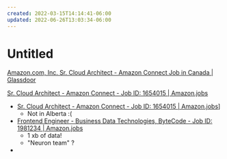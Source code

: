 ```yaml
---
created: 2022-03-15T14:14:41-06:00
updated: 2022-06-26T13:03:34-06:00
---
```

# Untitled
[Amazon.com, Inc. Sr. Cloud Architect - Amazon Connect Job in Canada | Glassdoor](https://www.glassdoor.ca/job-listing/sr-cloud-architect-amazon-connect-amazon-web-services-canada-in-JV_KO0,33_KE34,63.htm?jl=1007217229887&pos=102&ao=1276056&s=264&guid=0000017f8f331d8c9d4dd5ca522ff67b&src=GD_JOB_AD&t=FJ&vt=w&uido=FC5C7262CC9D7332714DEE62B66D3028&cs=1_082d4b41&cb=1647374966618&jobListingId=1007217229887&jrtk=3-0-1fu7j67ltu498801-1fu7j67n0ghrf800-81e9a4faf3c13a57-&ctt=1647375013411)


[Sr. Cloud Architect - Amazon Connect - Job ID: 1654015 | Amazon.jobs](https://www.amazon.jobs/en/jobs/1654015/sr-cloud-architect-amazon-connect)

- [Sr. Cloud Architect - Amazon Connect - Job ID: 1654015 | Amazon.jobs](https://www.amazon.jobs/en/jobs/1654015/sr-cloud-architect-amazon-connect)]
	- Not in Alberta :(
- [Frontend Engineer - Business Data Technologies, ByteCode - Job ID: 1981234 | Amazon.jobs](https://www.amazon.jobs/en/jobs/1981234/frontend-engineer-business-data-technologies-bytecode)
	- 1 xb of data!
	- "Neuron team" ?
- 